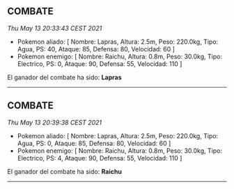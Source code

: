 
## COMBATE
*Thu May 13 20:33:43 CEST 2021*
- Pokemon aliado: 
	[ Nombre: Lapras, Altura: 2.5m, Peso: 220.0kg, Tipo: Agua, PS: 40, Ataque: 85, Defensa: 80, Velocidad: 60 ]
- Pokemon enemigo: 
	[ Nombre: Raichu, Altura: 0.8m, Peso: 30.0kg, Tipo: Electrico, PS: 0, Ataque: 90, Defensa: 55, Velocidad: 110 ]

El ganador del combate ha sido: **Lapras**
***
## COMBATE
*Thu May 13 20:39:38 CEST 2021*
- Pokemon aliado: 
	[ Nombre: Lapras, Altura: 2.5m, Peso: 220.0kg, Tipo: Agua, PS: 0, Ataque: 85, Defensa: 80, Velocidad: 60 ]
- Pokemon enemigo: 
	[ Nombre: Raichu, Altura: 0.8m, Peso: 30.0kg, Tipo: Electrico, PS: 4, Ataque: 90, Defensa: 55, Velocidad: 110 ]

El ganador del combate ha sido: **Raichu**
***